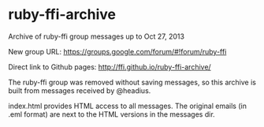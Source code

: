 ruby-ffi-archive
================

Archive of ruby-ffi group messages up to Oct 27, 2013

New group URL: https://groups.google.com/forum/#!forum/ruby-ffi

Direct link to Github pages: http://ffi.github.io/ruby-ffi-archive/

The ruby-ffi group was removed without saving messages, so this archive
is built from messages received by @headius.

index.html provides HTML access to all messages. The original emails (in
.eml format) are next to the HTML versions in the messages dir.
